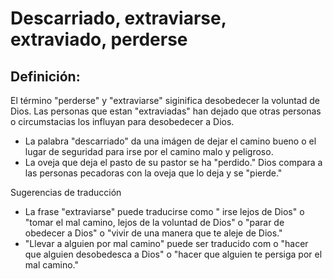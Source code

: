 # Descarriado, extraviarse, extraviado, perderse

## Definición: 

El término "perderse" y "extraviarse" siginifica desobedecer la voluntad de Dios. Las personas que estan "extraviadas" han dejado que otras personas o circumstacias los influyan para desobedecer a Dios.

* La palabra "descarriado" da una imágen de dejar el camino bueno o el lugar de seguridad para irse por el camino malo y peligroso.
* La oveja que deja el pasto de su pastor se ha "perdido." Dios compara a las personas pecadoras con la oveja que lo deja y se "pierde."

Sugerencias de traducción

* La frase "extraviarse" puede traducirse como " irse lejos de Dios" o "tomar el mal camino, lejos de la voluntad de Dios" o "parar de obedecer a Dios" o "vivir de una manera que te aleje de Dios."
* "Llevar a alguien por mal camino" puede ser traducido com o "hacer que alguien desobedesca a Dios" o "hacer que alguien te persiga por el mal camino."

